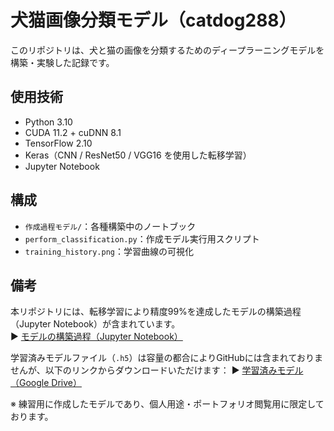 # 犬猫画像分類モデル（catdog288）
このリポジトリは、犬と猫の画像を分類するためのディープラーニングモデルを構築・実験した記録です。

## 使用技術
- Python 3.10
- CUDA 11.2 + cuDNN 8.1
- TensorFlow 2.10
- Keras（CNN / ResNet50 / VGG16 を使用した転移学習）
- Jupyter Notebook

## 構成
- `作成過程モデル/`：各種構築中のノートブック
- `perform_classification.py`：作成モデル実行用スクリプト
- `training_history.png`：学習曲線の可視化

## 備考
本リポジトリには、転移学習により精度99%を達成したモデルの構築過程（Jupyter Notebook）が含まれています。  
▶ [モデルの構築過程（Jupyter Notebook）](catdog_model_ResNet50_BATCH16_FT2_224.ipynb)

学習済みモデルファイル（`.h5`）は容量の都合によりGitHubには含まれておりませんが、以下のリンクからダウンロードいただけます：
▶ [学習済みモデル（Google Drive）](https://drive.google.com/file/d/1j1BUzn92D7bwKnDcihDD3hzEQhnBCRA2/view?usp=drive_link)

※ 練習用に作成したモデルであり、個人用途・ポートフォリオ閲覧用に限定しております。